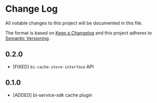 # Change Log
All notable changes to this project will be documented in this file.

The format is based on [Keep a Changelog](http://keepachangelog.com/) 
and this project adheres to [Semantic Versioning](http://semver.org/).

## 0.2.0

* [FIXED] `bi-cache-store-interface` API

## 0.1.0

* [ADDED] bi-service-sdk cache plugin

